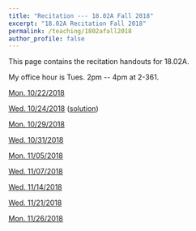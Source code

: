 ```yaml
---
title: "Recitation --- 18.02A Fall 2018"
excerpt: "18.02A Recitation Fall 2018"
permalink: /teaching/1802afall2018
author_profile: false
---
```


This page contains the recitation handouts for 18.02A. 

My office hour is Tues. 2pm -- 4pm at 2-361.

[Mon. 10/22/2018](/files/1802AFall2018/Vectors.pdf)

[Wed. 10/24/2018](/files/1802AFall2018/projection__determinant__cross_product.pdf) ([solution](/files/1802AFall2018/projection__determinant__cross_product_solution.pdf))

[Mon. 10/29/2018](/files/1802AFall2018/Lines_and_Planes.pdf)

[Wed. 10/31/2018](/files/1802AFall2018/Parametric_equations_for_curves.pdf)

[Mon. 11/05/2018](/files/1802AFall2018/velocity__acceleration__functions_of_several_variables.pdf)

[Wed. 11/07/2018](/files/1802AFall2018/Tangent_plane_and_linear_approximation.pdf)

[Wed. 11/14/2018](/files/1802AFall2018/Gradient__optimization_problem.pdf)

[Wed. 11/21/2018](/files/1802AFall2018/Second_derivative_test__Lagrange_multiplier.pdf)

[Mon. 11/26/2018](/files/1802AFall2018/Second_derivative_test__Lagrange_multiplier__contd.pdf)